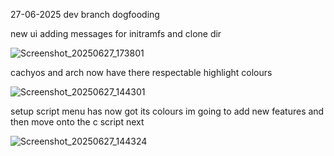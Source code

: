 27-06-2025 dev branch dogfooding 


new ui adding messages for initramfs and clone dir

![Screenshot_20250627_173801](https://github.com/user-attachments/assets/125bf080-f14f-4bb2-a1f8-dc664359da82)



cachyos and arch now have there respectable highlight colours

![Screenshot_20250627_144301](https://github.com/user-attachments/assets/8184b10b-2198-4610-8b01-8134d5ef113b)

setup script menu has now got its colours im going to add new features and then move onto the c script next

![Screenshot_20250627_144324](https://github.com/user-attachments/assets/2fec89a6-8500-4b19-8e99-0bcf512d7e9d)
